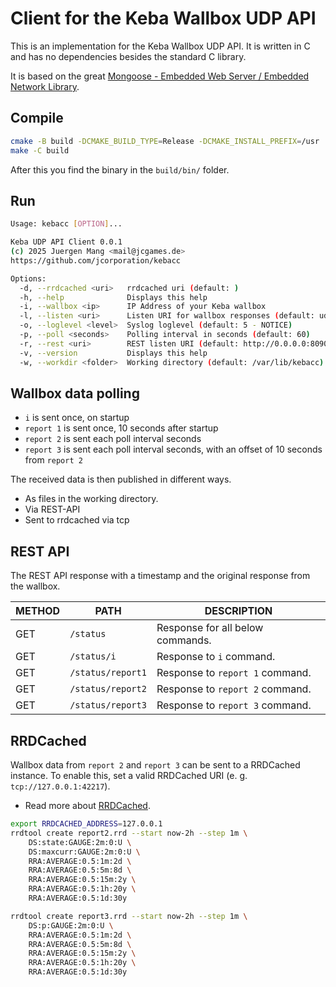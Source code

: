 # Client for the Keba Wallbox UDP API

This is an implementation for the Keba Wallbox UDP API. It is written in C and has no dependencies besides the standard C library.

It is based on the great [Mongoose - Embedded Web Server / Embedded Network Library](https://github.com/cesanta/mongoose).

## Compile

```sh
cmake -B build -DCMAKE_BUILD_TYPE=Release -DCMAKE_INSTALL_PREFIX=/usr .
make -C build
```

After this you find the binary in the `build/bin/` folder.

## Run

```sh
Usage: kebacc [OPTION]...

Keba UDP API Client 0.0.1
(c) 2025 Juergen Mang <mail@jcgames.de>
https://github.com/jcorporation/kebacc

Options:
  -d, --rrdcached <uri>   rrdcached uri (default: )
  -h, --help              Displays this help
  -i, --wallbox <ip>      IP Address of your Keba wallbox
  -l, --listen <uri>      Listen URI for wallbox responses (default: udp://0.0.0.0:7090)
  -o, --loglevel <level>  Syslog loglevel (default: 5 - NOTICE)
  -p, --poll <seconds>    Polling interval in seconds (default: 60)
  -r, --rest <uri>        REST listen URI (default: http://0.0.0.0:8090)
  -v, --version           Displays this help
  -w, --workdir <folder>  Working directory (default: /var/lib/kebacc)
```

## Wallbox data polling

- `i` is sent once, on startup
- `report 1` is sent once, 10 seconds after startup
- `report 2` is sent each poll interval seconds
- `report 3` is sent each poll interval seconds, with an offset of 10 seconds from `report 2`

The received data is then published in different ways.

- As files in the working directory.
- Via REST-API
- Sent to rrdcached via tcp

## REST API

The REST API response with a timestamp and the original response from the wallbox.

| METHOD | PATH | DESCRIPTION |
| ------ | ---- | ----------- |
| GET | `/status` | Response for all below commands. |
| GET | `/status/i` | Response to `i` command. |
| GET | `/status/report1` | Response to `report 1` command. |
| GET | `/status/report2` | Response to `report 2` command. |
| GET | `/status/report3` | Response to `report 3` command. |

## RRDCached

Wallbox data from `report 2` and `report 3` can be sent to a RRDCached instance. To enable this, set a valid RRDCached URI (e. g. `tcp://127.0.0.1:42217`).

- Read more about [RRDCached](https://oss.oetiker.ch/rrdtool/doc/rrdcached.en.html).

```sh
export RRDCACHED_ADDRESS=127.0.0.1
rrdtool create report2.rrd --start now-2h --step 1m \
    DS:state:GAUGE:2m:0:U \
    DS:maxcurr:GAUGE:2m:0:U \
    RRA:AVERAGE:0.5:1m:2d \
    RRA:AVERAGE:0.5:5m:8d \
    RRA:AVERAGE:0.5:15m:2y \
    RRA:AVERAGE:0.5:1h:20y \
    RRA:AVERAGE:0.5:1d:30y

rrdtool create report3.rrd --start now-2h --step 1m \
    DS:p:GAUGE:2m:0:U \
    RRA:AVERAGE:0.5:1m:2d \
    RRA:AVERAGE:0.5:5m:8d \
    RRA:AVERAGE:0.5:15m:2y \
    RRA:AVERAGE:0.5:1h:20y \
    RRA:AVERAGE:0.5:1d:30y
```
